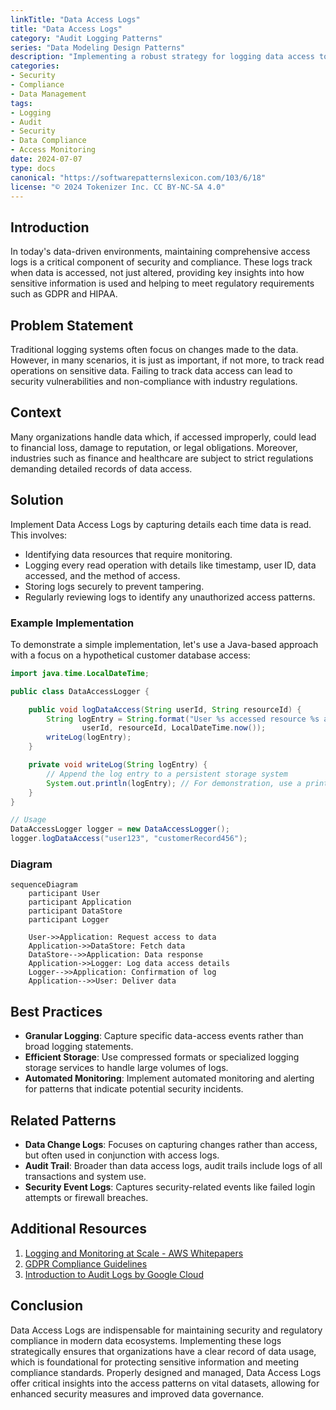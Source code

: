 ```yaml
---
linkTitle: "Data Access Logs"
title: "Data Access Logs"
category: "Audit Logging Patterns"
series: "Data Modeling Design Patterns"
description: "Implementing a robust strategy for logging data access to enhance security and compliance by accurately recording when and how data is accessed, in addition to when it is changed."
categories:
- Security
- Compliance
- Data Management
tags:
- Logging
- Audit
- Security
- Data Compliance
- Access Monitoring
date: 2024-07-07
type: docs
canonical: "https://softwarepatternslexicon.com/103/6/18"
license: "© 2024 Tokenizer Inc. CC BY-NC-SA 4.0"
---
```


## Introduction

In today's data-driven environments, maintaining comprehensive access logs is a critical component of security and compliance. These logs track when data is accessed, not just altered, providing key insights into how sensitive information is used and helping to meet regulatory requirements such as GDPR and HIPAA.

## Problem Statement

Traditional logging systems often focus on changes made to the data. However, in many scenarios, it is just as important, if not more, to track read operations on sensitive data. Failing to track data access can lead to security vulnerabilities and non-compliance with industry regulations.

## Context

Many organizations handle data which, if accessed improperly, could lead to financial loss, damage to reputation, or legal obligations. Moreover, industries such as finance and healthcare are subject to strict regulations demanding detailed records of data access. 

## Solution

Implement Data Access Logs by capturing details each time data is read. This involves:

- Identifying data resources that require monitoring.
- Logging every read operation with details like timestamp, user ID, data accessed, and the method of access.
- Storing logs securely to prevent tampering.
- Regularly reviewing logs to identify any unauthorized access patterns.

### Example Implementation

To demonstrate a simple implementation, let's use a Java-based approach with a focus on a hypothetical customer database access:

```java
import java.time.LocalDateTime;

public class DataAccessLogger {

    public void logDataAccess(String userId, String resourceId) {
        String logEntry = String.format("User %s accessed resource %s at %s", 
                userId, resourceId, LocalDateTime.now());
        writeLog(logEntry);
    }

    private void writeLog(String logEntry) {
        // Append the log entry to a persistent storage system
        System.out.println(logEntry); // For demonstration, use a print statement or write to a file
    }
}

// Usage
DataAccessLogger logger = new DataAccessLogger();
logger.logDataAccess("user123", "customerRecord456");
```

### Diagram

```mermaid
sequenceDiagram
    participant User
    participant Application
    participant DataStore
    participant Logger

    User->>Application: Request access to data
    Application->>DataStore: Fetch data
    DataStore-->>Application: Data response
    Application->>Logger: Log data access details
    Logger-->>Application: Confirmation of log
    Application-->>User: Deliver data
```

## Best Practices

- **Granular Logging**: Capture specific data-access events rather than broad logging statements.
- **Efficient Storage**: Use compressed formats or specialized logging storage services to handle large volumes of logs.
- **Automated Monitoring**: Implement automated monitoring and alerting for patterns that indicate potential security incidents.

## Related Patterns

- **Data Change Logs**: Focuses on capturing changes rather than access, but often used in conjunction with access logs.
- **Audit Trail**: Broader than data access logs, audit trails include logs of all transactions and system use.
- **Security Event Logs**: Captures security-related events like failed login attempts or firewall breaches.

## Additional Resources

1. [Logging and Monitoring at Scale - AWS Whitepapers](https://aws.amazon.com/whitepapers/)
2. [GDPR Compliance Guidelines](https://gdpr-info.eu/)
3. [Introduction to Audit Logs by Google Cloud](https://cloud.google.com/logging/docs/audit)

## Conclusion

Data Access Logs are indispensable for maintaining security and regulatory compliance in modern data ecosystems. Implementing these logs strategically ensures that organizations have a clear record of data usage, which is foundational for protecting sensitive information and meeting compliance standards. Properly designed and managed, Data Access Logs offer critical insights into the access patterns on vital datasets, allowing for enhanced security measures and improved data governance.

